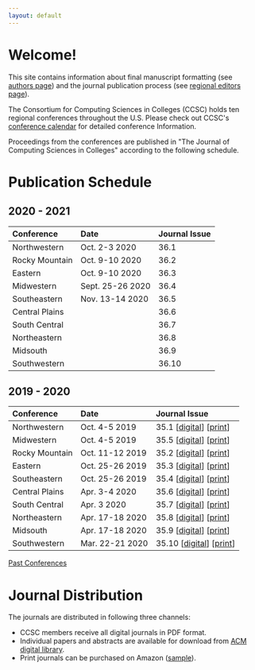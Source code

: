 ```yaml
---
layout: default
---
```

# Welcome!
This site contains information about final manuscript formatting (see [authors page](https://lubaochuan.github.io/ccsc-editor/authors.html))
and the journal publication process (see [regional editors page](https://lubaochuan.github.io/ccsc-editor/editors.html)).

The Consortium for Computing Sciences in Colleges (CCSC) holds ten regional
conferences throughout the U.S. Please check out CCSC's
[conference calendar](http://www.ccsc.org/regions/calendar/)
for detailed conference Information.

Proceedings from the conferences are published in "The Journal of Computing
Sciences in Colleges" according to the following schedule.

# Publication Schedule
## 2020 - 2021

| Conference | Date | Journal Issue |
|:-------------|:------------------|:------|
| Northwestern | Oct. 2-3 2020| 36.1 |
| Rocky Mountain | Oct. 9-10 2020 | 36.2 |
| Eastern | Oct. 9-10 2020 | 36.3 |
| Midwestern | Sept. 25-26 2020 | 36.4 |
| Southeastern | Nov. 13-14 2020 | 36.5 |
| Central Plains |  | 36.6 |
| South Central |  | 36.7 |
| Northeastern |  | 36.8 |
| Midsouth |  | 36.9 |
| Southwestern |  | 36.10 |

## 2019 - 2020

| Conference | Date | Journal Issue |
|:-------------|:------------------|:------|
| Northwestern | Oct. 4-5 2019 | 35.1 [[digital](http://www.ccsc.org/publications/journals/NW2019.pdf)] [[print](https://www.amazon.com/dp/1694497798)] |
| Midwestern | Oct. 4-5 2019 | 35.5 [[digital](http://www.ccsc.org/publications/journals/MW2019.pdf)] [[print](https://www.amazon.com/dp/1694361128)] |
| Rocky Mountain | Oct. 11-12 2019 | 35.2 [[digital](http://www.ccsc.org/publications/journals/RM2019.pdf)] [[print](https://www.amazon.com/dp/1695207424)] |
| Eastern | Oct. 25-26 2019 | 35.3 [[digital](http://ccsc.org/publications/journals/EA2019.pdf)] [[print](https://www.amazon.com/dp/1699203504)] |
| Southeastern | Oct. 25-26 2019 | 35.4 [[digital](http://www.ccsc.org/publications/journals/SE2019.pdf)] [[print](https://www.amazon.com/dp/1696005221)] |
| Central Plains | Apr. 3-4 2020 | 35.6 [[digital](http://ccsc.org/publications/journals/CP2020.pdf)] [[print](https://www.amazon.com/dp/B0863S9KS3)] |
| South Central | Apr. 3 2020 | 35.7 [[digital](http://ccsc.org/publications/journals/SC2020.pdf)] [[print](https://www.amazon.com/dp/B0863R6BDC)] |
| Northeastern | Apr. 17-18 2020 | 35.8 [[digital](http://ccsc.org/publications/journals/NE2020.pdf)] [[print](https://www.amazon.com/dp/B08BDVN74P)]|
| Midsouth | Apr. 17-18 2020 | 35.9 [[digital](http://ccsc.org/publications/journals/MS2020.pdf)] [[print](https://www.amazon.com/dp/B0874JF86X)] |
| Southwestern | Mar. 22-21 2020 | 35.10 [[digital](http://ccsc.org/publications/journals/SW2020.pdf)] [[print](https://www.amazon.com/dp/B0863R7GVL)]|

[Past Conferences](https://lubaochuan.github.io/ccsc-editor/past_conferences.html)

# Journal Distribution

The journals are distributed in following three channels:
- CCSC members receive all digital journals in PDF format.
- Individual papers and abstracts are available for download from
[ACM digital library](https://dl.acm.org/citation.cfm?id=J420&picked=prox).
- Print journals can be purchased on Amazon ([sample](https://www.amazon.com/dp/1727534379)).
